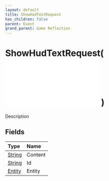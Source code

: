 ```yaml
---
layout: default
title: ShowHudTextRequest
has_children: false
parent: Event
grand_parent: Game Reflection
---
```

# ShowHudTextRequest( ![ EntityEventBase ](/game-reflection/events/entity_event_base.md) )
Description 

## Fields
| Type | Name |
|:-------------|:--------------|
| [String](/game-reflection/components/string.md) | Content |
| [String](/game-reflection/components/string.md) | Id |
| [Entity](/game-reflection/classes/entity.md) | Entity |
